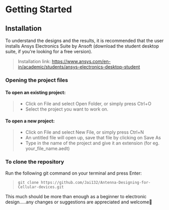 # Getting Started

## Installation
To understand the designs and the results, it is recommended that the user installs Ansys Electronics Suite by Ansoft (download the student desktop suite, if you're looking for a free version).

> Installation link: https://www.ansys.com/en-in/academic/students/ansys-electronics-desktop-student

### Opening the project files
#### To open an existing project:
> + Click on File and select Open Folder, or simply press Ctrl+O
> + Select the project you want to work on.
#### To open a new project:
> + Click on File and select New File, or simply press Ctrl+N
> + An untitled file will open up, save that file by clicking on Save As
> + Type in the name of the project and give it an extension (for eg. your_file_name.aedt)

### To clone the repository
Run the following git command on your terminal and press Enter:
> `git clone https://github.com/Jai132/Antenna-Designing-for-Cellular-devices.git`

<!---->
<!---->
<!---->
This much should be more than enough as a beginner to electronic design.....any changes or suggestions are appreciated and welcome🙏


